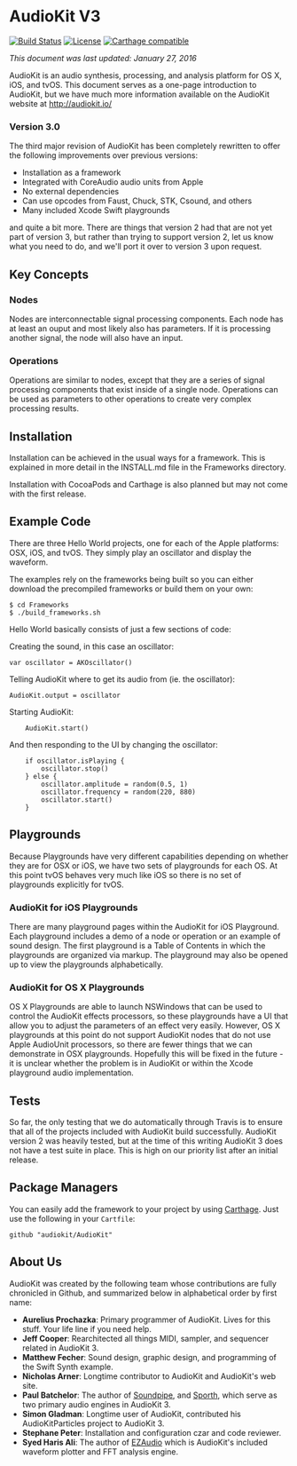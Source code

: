 AudioKit V3
===

[![Build Status](https://travis-ci.org/audiokit/AudioKit.svg)](https://travis-ci.org/audiokit/AudioKit)
[![License](https://img.shields.io/cocoapods/l/AudioKit.svg?style=flat)](http://cocoadocs.org/docsets/AudioKit)
[![Carthage compatible](https://img.shields.io/badge/Carthage-compatible-4BC51D.svg?style=flat)](https://github.com/Carthage/Carthage)


*This document was last updated: January 27, 2016*

AudioKit is an audio synthesis, processing, and analysis platform for OS X, iOS, and tvOS. This document serves as a one-page introduction to AudioKit, but we have much more information available on the AudioKit website at http://audiokit.io/

### Version 3.0
The third major revision of AudioKit has been completely rewritten to offer the following improvements over previous versions:

* Installation as a framework
* Integrated with CoreAudio audio units from Apple
* No external dependencies
* Can use opcodes from Faust, Chuck, STK, Csound, and others
* Many included Xcode Swift playgrounds

and quite a bit more. There are things that version 2 had that are not yet part of version 3, but rather than trying to support version 2, let us know what you need to do, and we'll port it over to version 3 upon request.

## Key Concepts

### Nodes
Nodes are interconnectable signal processing components.  Each node has at least an ouput and most likely also has parameters.  If it is processing another signal, the node will also have an input.

### Operations
Operations are similar to nodes, except that they are a series of signal processing components that exist inside of a single node.  Operations can be used as parameters to other operations to create very complex processing results.

## Installation

Installation can be achieved in the usual ways for a framework.  This is explained in more detail in the INSTALL.md file in the Frameworks directory.

Installation with CocoaPods and Carthage is also planned but may not come with the first release.

## Example Code
There are three Hello World projects, one for each of the Apple platforms: OSX, iOS, and tvOS. They simply play an oscillator and display the waveform.

The examples rely on the frameworks being built so you can either download the precompiled frameworks or build them on your own:

    $ cd Frameworks
    $ ./build_frameworks.sh

Hello World basically consists of just a few sections of code:

Creating the sound, in this case an oscillator:

    var oscillator = AKOscillator()

Telling AudioKit where to get its audio from (ie. the oscillator):

    AudioKit.output = oscillator

Starting AudioKit:

        AudioKit.start()

And then responding to the UI by changing the oscillator:

        if oscillator.isPlaying {
            oscillator.stop()
        } else {
            oscillator.amplitude = random(0.5, 1)
            oscillator.frequency = random(220, 880)
            oscillator.start()
        }

## Playgrounds

Because Playgrounds have very different capabilities depending on whether they are for OSX or iOS, we have two sets of playgrounds for each OS.  At this point tvOS behaves very much like iOS so there is no set of playgrounds explicitly for tvOS.

### AudioKit for iOS Playgrounds
There are many playground pages within the AudioKit for iOS Playground.  Each playground includes a demo of a node or operation or an example of sound design.  The first playground is a Table of Contents in which the playgrounds are organized via markup.  The playground may also be opened up to view the playgrounds alphabetically.

### AudioKit for OS X Playgrounds
OS X Playgrounds are able to launch NSWindows that can be used to control the AudioKit effects processors, so these playgrounds have a UI that allow you to adjust the parameters of an effect very easily.  However, OS X playgrounds at this point do not support AudioKit nodes that do not use Apple AudioUnit processors, so there are fewer things that we can demonstrate in OSX playgrounds.  Hopefully this will be fixed in the future - it is unclear whether the problem is in AudioKit or within the Xcode playground audio implementation.

## Tests

So far, the only testing that we do automatically through Travis is to ensure that all of the projects included with AudioKit build successfully.  AudioKit version 2 was heavily tested, but at the time of this writing AudioKit 3 does not have a test suite in place.  This is high on our priority list after an initial release.

## Package Managers

You can easily add the framework to your project by using [Carthage](https://github.com/Carthage/Carthage). Just use the following in your `Cartfile`:

```
github "audiokit/AudioKit"
```

## About Us

AudioKit was created by the following team whose contributions are fully chronicled in Github, and summarized below in alphabetical order by first name:

* **Aurelius Prochazka**: Primary programmer of AudioKit. Lives for this stuff.  Your life line if you need help.
* **Jeff Cooper**: Rearchitected all things MIDI, sampler, and sequencer related in AudioKit 3.
* **Matthew Fecher**: Sound design, graphic design, and programming of the Swift Synth example.
* **Nicholas Arner**: Longtime contributor to AudioKit and AudioKit's web site.
* **Paul Batchelor**: The author of [Soundpipe](https://github.com/paulbatchelor/soundpipe), and [Sporth](https://github.com/paulbatchelor/sporth), which serve as two primary audio engines in AudioKit 3.
* **Simon Gladman**: Longtime user of AudioKit, contributed his AudioKitParticles project to AudioKit 3.
* **Stephane Peter**: Installation and configuration czar and code reviewer.
* **Syed Haris Ali**: The author of [EZAudio](https://github.com/syedhali/EZAudio) which is AudioKit's included waveform plotter and FFT analysis engine.
